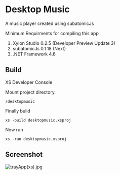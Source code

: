 # Desktop Music
A music player created using subatomicJs

Minimum Requirments for compiling this app

1. Xylon Studio 0.2.5 (Developer Preview Update 3)
2. subatomicJs 0.1.18 (Next)
3. .NET Framework 4.6

## Build
XS Developer Console

Mount project directory. 
```
/desktopmusic
```

Finally build
```
xs -build desktopmusic.xsproj
```

Now run
```
xs -run desktopmusic.xsproj
```

## Screenshot
![trayApp(xs).jpg](https://s30.postimg.org/lp9os026p/tray_App_xs.jpg)

